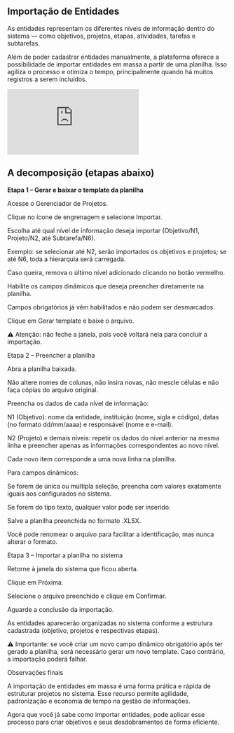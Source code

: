 ## Importação de Entidades

As entidades representam os diferentes níveis de informação dentro do sistema — como objetivos, projetos, etapas, atividades, tarefas e subtarefas.

Além de poder cadastrar entidades manualmente, a plataforma oferece a possibilidade de importar entidades em massa a partir de uma planilha. Isso agiliza o processo e otimiza o tempo, principalmente quando há muitos registros a serem incluídos.

<div class="video-container">
  <iframe
    src="https://player.vimeo.com/video/1121186555"
    title="Tutoria Vimeo"
    frameborder="0"
    allow="autoplay; fullscreen; picture-in-picture"
    allowfullscreen>
  </iframe>
</div>


## A decomposição (etapas abaixo)

**Etapa 1 – Gerar e baixar o template da planilha**

Acesse o Gerenciador de Projetos.

Clique no ícone de engrenagem e selecione Importar.

Escolha até qual nível de informação deseja importar (Objetivo/N1, Projeto/N2, até Subtarefa/N6).

Exemplo: se selecionar até N2, serão importados os objetivos e projetos; se até N6, toda a hierarquia será carregada.

Caso queira, remova o último nível adicionado clicando no botão vermelho.

Habilite os campos dinâmicos que deseja preencher diretamente na planilha.

Campos obrigatórios já vêm habilitados e não podem ser desmarcados.

Clique em Gerar template e baixe o arquivo.

⚠️ Atenção: não feche a janela, pois você voltará nela para concluir a importação.

Etapa 2 – Preencher a planilha

Abra a planilha baixada.

Não altere nomes de colunas, não insira novas, não mescle células e não faça cópias do arquivo original.

Preencha os dados de cada nível de informação:

N1 (Objetivo): nome da entidade, instituição (nome, sigla e código), datas (no formato dd/mm/aaaa) e responsável (nome e e-mail).

N2 (Projeto) e demais níveis: repetir os dados do nível anterior na mesma linha e preencher apenas as informações correspondentes ao novo nível.

Cada novo item corresponde a uma nova linha na planilha.

Para campos dinâmicos:

Se forem de única ou múltipla seleção, preencha com valores exatamente iguais aos configurados no sistema.

Se forem do tipo texto, qualquer valor pode ser inserido.

Salve a planilha preenchida no formato .XLSX.

Você pode renomear o arquivo para facilitar a identificação, mas nunca alterar o formato.

Etapa 3 – Importar a planilha no sistema

Retorne à janela do sistema que ficou aberta.

Clique em Próxima.

Selecione o arquivo preenchido e clique em Confirmar.

Aguarde a conclusão da importação.

As entidades aparecerão organizadas no sistema conforme a estrutura cadastrada (objetivo, projetos e respectivas etapas).

⚠️ Importante: se você criar um novo campo dinâmico obrigatório após ter gerado a planilha, será necessário gerar um novo template. Caso contrário, a importação poderá falhar.

Observações finais

A importação de entidades em massa é uma forma prática e rápida de estruturar projetos no sistema. Esse recurso permite agilidade, padronização e economia de tempo na gestão de informações.

Agora que você já sabe como importar entidades, pode aplicar esse processo para criar objetivos e seus desdobramentos de forma eficiente.

